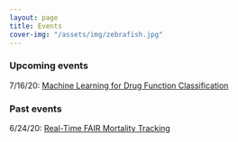 ```yaml
---
layout: page
title: Events
cover-img: "/assets/img/zebrafish.jpg"
---
```


### Upcoming events

7/16/20: [Machine Learning for Drug Function Classification](machine_learning_for_drug_function_classification)

### Past events

6/24/20: [Real-Time FAIR Mortality Tracking](real-time_fair_mortality_tracking)
